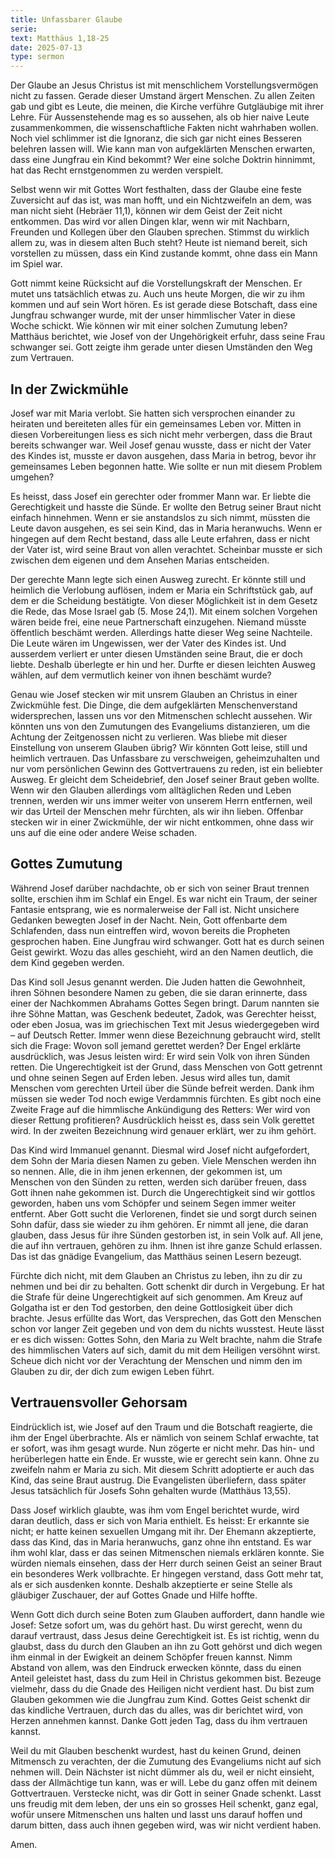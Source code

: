 ```yaml
---
title: Unfassbarer Glaube
serie: 
text: Matthäus 1,18-25
date: 2025-07-13
type: sermon
---
```


Der Glaube an Jesus Christus ist mit menschlichem Vorstellungsvermögen nicht zu fassen. Gerade dieser Umstand ärgert Menschen. Zu allen Zeiten gab und gibt es Leute, die meinen, die Kirche verführe Gutgläubige mit ihrer Lehre. Für Aussenstehende mag es so aussehen, als ob hier naive Leute zusammenkommen, die wissenschaftliche Fakten nicht wahrhaben wollen. Noch viel schlimmer ist die Ignoranz, die sich gar nicht eines Besseren belehren lassen will. Wie kann man von aufgeklärten Menschen erwarten, dass eine Jungfrau ein Kind bekommt? Wer eine solche Doktrin hinnimmt, hat das Recht ernstgenommen zu werden verspielt.

Selbst wenn wir mit Gottes Wort festhalten, dass der Glaube eine feste Zuversicht auf das ist, was man hofft, und ein Nichtzweifeln an dem, was man nicht sieht (Hebräer 11,1), können wir dem Geist der Zeit nicht entkommen. Das wird vor allen Dingen klar, wenn wir mit Nachbarn, Freunden und Kollegen über den Glauben sprechen. Stimmst du wirklich allem zu, was in diesem alten Buch steht? Heute ist niemand bereit, sich vorstellen zu müssen, dass ein Kind zustande kommt, ohne dass ein Mann im Spiel war.

Gott nimmt keine Rücksicht auf die Vorstellungskraft der Menschen. Er mutet uns tatsächlich etwas zu. Auch uns heute Morgen, die wir zu ihm kommen und auf sein Wort hören. Es ist gerade diese Botschaft, dass eine Jungfrau schwanger wurde, mit der unser himmlischer Vater in diese Woche schickt. Wie können wir mit einer solchen Zumutung leben? Matthäus berichtet, wie Josef von der Ungehörigkeit erfuhr, dass seine Frau schwanger sei. Gott zeigte ihm gerade unter diesen Umständen den Weg zum Vertrauen.

## In der Zwickmühle

Josef war mit Maria verlobt. Sie hatten sich versprochen einander zu heiraten und bereiteten alles für ein gemeinsames Leben vor. Mitten in diesen Vorbereitungen liess es sich nicht mehr verbergen, dass die Braut bereits schwanger war. Weil Josef genau wusste, dass er nicht der Vater des Kindes ist, musste er davon ausgehen, dass Maria in betrog, bevor ihr gemeinsames Leben begonnen hatte. Wie sollte er nun mit diesem Problem umgehen?

Es heisst, dass Josef ein gerechter oder frommer Mann war. Er liebte die Gerechtigkeit und hasste die Sünde. Er wollte den Betrug seiner Braut nicht einfach hinnehmen. Wenn er sie anstandslos zu sich nimmt, müssten die Leute davon ausgehen, es sei sein Kind, das in Maria heranwuchs. Wenn er hingegen auf dem Recht bestand, dass alle Leute erfahren, dass er nicht der Vater ist, wird seine Braut von allen verachtet. Scheinbar musste er sich zwischen dem eigenen und dem Ansehen Marias entscheiden.

Der gerechte Mann legte sich einen Ausweg zurecht. Er könnte still und heimlich die Verlobung auflösen, indem er Maria ein Schriftstück gab, auf dem er die Scheidung bestätigte. Von dieser Möglichkeit ist in dem Gesetz die Rede, das Mose Israel gab (5. Mose 24,1). Mit einem solchen Vorgehen wären beide frei, eine neue Partnerschaft einzugehen. Niemand müsste öffentlich beschämt werden. Allerdings hatte dieser Weg seine Nachteile. Die Leute wären im Ungewissen, wer der Vater des Kindes ist. Und ausserdem verliert er unter diesen Umständen seine Braut, die er doch liebte. Deshalb überlegte er hin und her. Durfte er diesen leichten Ausweg wählen, auf dem vermutlich keiner von ihnen beschämt wurde?

Genau wie Josef stecken wir mit unsrem Glauben an Christus in einer Zwickmühle fest. Die Dinge, die dem aufgeklärten Menschenverstand widersprechen, lassen uns vor den Mitmenschen schlecht aussehen. Wir könnten uns von den Zumutungen des Evangeliums distanzieren, um die Achtung der Zeitgenossen nicht zu verlieren. Was bliebe mit dieser Einstellung von unserem Glauben übrig? Wir könnten Gott leise, still und heimlich vertrauen. Das Unfassbare zu verschweigen, geheimzuhalten und nur vom persönlichen Gewinn des Gottvertrauens zu reden, ist ein beliebter Ausweg. Er gleicht dem Scheidebrief, den Josef seiner Braut geben wollte. Wenn wir den Glauben allerdings vom alltäglichen Reden und Leben trennen, werden wir uns immer weiter von unserem Herrn entfernen, weil wir das Urteil der Menschen mehr fürchten, als wir ihn lieben. Offenbar stecken wir in einer Zwickmühle, der wir nicht entkommen, ohne dass wir uns auf die eine oder andere Weise schaden.

## Gottes Zumutung

Während Josef darüber nachdachte, ob er sich von seiner Braut trennen sollte, erschien ihm im Schlaf ein Engel. Es war nicht ein Traum, der seiner Fantasie entsprang, wie es normalerweise der Fall ist. Nicht unsichere Gedanken bewegten Josef in der Nacht. Nein, Gott offenbarte dem Schlafenden, dass nun eintreffen wird, wovon bereits die Propheten gesprochen haben. Eine Jungfrau wird schwanger. Gott hat es durch seinen Geist gewirkt. Wozu das alles geschieht, wird an den Namen deutlich, die dem Kind gegeben werden.

Das Kind soll Jesus genannt werden. Die Juden hatten die Gewohnheit, ihren Söhnen besondere Namen zu geben, die sie daran erinnerte, dass einer der Nachkommen Abrahams Gottes Segen bringt. Darum nannten sie ihre Söhne Mattan, was Geschenk bedeutet, Zadok, was Gerechter heisst, oder eben Josua, was im griechischen Text mit Jesus wiedergegeben wird – auf Deutsch Retter. Immer wenn diese Bezeichnung gebraucht wird, stellt sich die Frage: Wovon soll jemand gerettet werden? Der Engel erklärte ausdrücklich, was Jesus leisten wird: Er wird sein Volk von ihren Sünden retten. Die Ungerechtigkeit ist der Grund, dass Menschen von Gott getrennt und ohne seinen Segen auf Erden leben. Jesus wird alles tun, damit Menschen vom gerechten Urteil über die Sünde befreit werden. Dank ihm müssen sie weder Tod noch ewige Verdammnis fürchten. Es gibt noch eine Zweite Frage auf die himmlische Ankündigung des Retters: Wer wird von dieser Rettung profitieren? Ausdrücklich heisst es, dass sein Volk gerettet wird. In der zweiten Bezeichnung wird genauer erklärt, wer zu ihm gehört.

Das Kind wird Immanuel genannt. Diesmal wird Josef nicht aufgefordert, dem Sohn der Maria diesen Namen zu geben. Viele Menschen werden ihn so nennen. Alle, die in ihm jenen erkennen, der gekommen ist, um Menschen von den Sünden zu retten, werden sich darüber freuen, dass Gott ihnen nahe gekommen ist. Durch die Ungerechtigkeit sind wir gottlos geworden, haben uns vom Schöpfer und seinem Segen immer weiter entfernt. Aber Gott sucht die Verlorenen, findet sie und sorgt durch seinen Sohn dafür, dass sie wieder zu ihm gehören. Er nimmt all jene, die daran glauben, dass Jesus für ihre Sünden gestorben ist, in sein Volk auf. All jene, die auf ihn vertrauen, gehören zu ihm. Ihnen ist ihre ganze Schuld erlassen. Das ist das gnädige Evangelium, das Matthäus seinen Lesern bezeugt.

Fürchte dich nicht, mit dem Glauben an Christus zu leben, ihn zu dir zu nehmen und bei dir zu behalten. Gott schenkt dir durch in Vergebung. Er hat die Strafe für deine Ungerechtigkeit auf sich genommen. Am Kreuz auf Golgatha ist er den Tod gestorben, den deine Gottlosigkeit über dich brachte. Jesus erfüllte das Wort, das Versprechen, das Gott den Menschen schon vor langer Zeit gegeben und von dem du nichts wusstest. Heute lässt er es dich wissen: Gottes Sohn, den Maria zu Welt brachte, nahm die Strafe des himmlischen Vaters auf sich, damit du mit dem Heiligen versöhnt wirst. Scheue dich nicht vor der Verachtung der Menschen und nimm den im Glauben zu dir, der dich zum ewigen Leben führt.

## Vertrauensvoller Gehorsam

Eindrücklich ist, wie Josef auf den Traum und die Botschaft reagierte, die ihm der Engel überbrachte. Als er nämlich von seinem Schlaf erwachte, tat er sofort, was ihm gesagt wurde. Nun zögerte er nicht mehr. Das hin- und herüberlegen hatte ein Ende. Er wusste, wie er gerecht sein kann. Ohne zu zweifeln nahm er Maria zu sich. Mit diesem Schritt adoptierte er auch das Kind, das seine Braut austrug. Die Evangelisten überliefern, dass später Jesus tatsächlich für Josefs Sohn gehalten wurde (Matthäus 13,55).

Dass Josef wirklich glaubte, was ihm vom Engel berichtet wurde, wird daran deutlich, dass er sich von Maria enthielt. Es heisst: Er erkannte sie nicht; er hatte keinen sexuellen Umgang mit ihr. Der Ehemann akzeptierte, dass das Kind, das in Maria heranwuchs, ganz ohne ihn entstand. Es war ihm wohl klar, dass er das seinen Mitmenschen niemals erklären konnte. Sie würden niemals einsehen, dass der Herr durch seinen Geist an seiner Braut ein besonderes Werk vollbrachte. Er hingegen verstand, dass Gott mehr tat, als er sich ausdenken konnte. Deshalb akzeptierte er seine Stelle als gläubiger Zuschauer, der auf Gottes Gnade und Hilfe hoffte.

Wenn Gott dich durch seine Boten zum Glauben auffordert, dann handle wie Josef: Setze sofort um, was du gehört hast. Du wirst gerecht, wenn du darauf vertraust, dass Jesus deine Gerechtigkeit ist. Es ist richtig, wenn du glaubst, dass du durch den Glauben an ihn zu Gott gehörst und dich wegen ihm einmal in der Ewigkeit an deinem Schöpfer freuen kannst. Nimm Abstand von allem, was den Eindruck erwecken könnte, dass du einen Anteil geleistet hast, dass du zum Heil in Christus gekommen bist. Bezeuge vielmehr, dass du die Gnade des Heiligen nicht verdient hast. Du bist zum Glauben gekommen wie die Jungfrau zum Kind. Gottes Geist schenkt dir das kindliche Vertrauen, durch das du alles, was dir berichtet wird, von Herzen annehmen kannst. Danke Gott jeden Tag, dass du ihm vertrauen kannst.

Weil du mit Glauben beschenkt wurdest, hast du keinen Grund, deinen Mitmensch zu verachten, der die Zumutung des Evangeliums nicht auf sich nehmen will. Dein Nächster ist nicht dümmer als du, weil er nicht einsieht, dass der Allmächtige tun kann, was er will. Lebe du ganz offen mit deinem Gottvertrauen. Verstecke nicht, was dir Gott in seiner Gnade schenkt. Lasst uns freudig mit dem leben, der uns ein so grosses Heil schenkt, ganz egal, wofür unsere Mitmenschen uns halten und lasst uns darauf hoffen und darum bitten, dass auch ihnen gegeben wird, was wir nicht verdient haben.

Amen.
